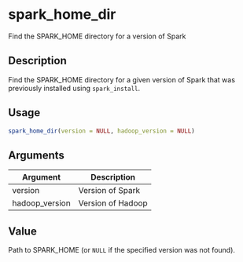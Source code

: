 # spark_home_dir


Find the SPARK_HOME directory for a version of Spark




## Description

Find the SPARK_HOME directory for a given version of Spark that
was previously installed using `spark_install`.





## Usage
```r
spark_home_dir(version = NULL, hadoop_version = NULL)
```




## Arguments


Argument      |Description
------------- |----------------
version | Version of Spark
hadoop_version | Version of Hadoop





## Value

Path to SPARK_HOME (or ``NULL`` if the specified version
  was not found).





